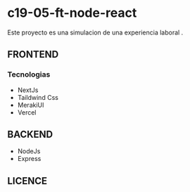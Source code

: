 # c19-05-ft-node-react

Este proyecto es una simulacion de una experiencia laboral .

## FRONTEND

### Tecnologias

- NextJs
- Taildwind Css
- MerakiUI
- Vercel

## BACKEND

- NodeJs
- Express

## LICENCE
